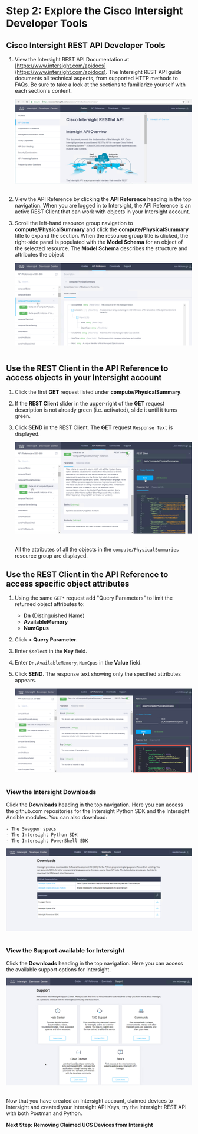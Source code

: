 # Step 2: Explore the Cisco Intersight Developer Tools

## Cisco Intersight REST API Developer Tools

1. View the Intersight REST API Documentation at [https://www.intersight.com/apidocs](https://www.intersight.com/apidocs). The Intersight REST API guide documents all technical aspects, from supported HTTP methods to FAQs. Be sure to take a look at the sections to familiarize yourself with each section's content.

    ![](assets/images/image-14.jpg)<br/><br/>

1. View the API Reference by clicking the **API Reference** heading in the top navigation. When you are logged in to Intersight, the API Reference is an active REST Client that can work with objects in your Intersight account.

1. Scroll the left-hand resource group navigation to **compute/PhysicalSummary** and click the **compute/PhysicalSummary** title to expand the section. When the resource group title is clicked, the right-side panel is populated with the **Model Schema** for an object of the selected resource. The **Model Schema** describes the structure and attributes the object

    ![](assets/images/image-15.jpg)<br/><br/>

## Use the REST Client in the API Reference to access objects in your Intersight account

1. Click the first **GET** request listed under **compute/PhysicalSummary**.
1. If the **REST Client** slider in the upper-right of the **GET** request description is not already green (i.e. activated), slide it until it turns green.
1. Click **SEND** in the REST Client. The **GET** request `Response Text` is displayed.

    ![](assets/images/image-16.jpg)<br/><br/>

   All the attributes of all the objects in the `compute/PhysicalSummaries` resource group are displayed.

## Use the REST Client in the API Reference to access specific object attributes

1. Using the same `GET*` request add "Query Parameters" to limit the returned object attributes to:

    - **Dn** (Distinguished Name)
    - **AvailableMemory**
    - **NumCpus**

1. Click **+ Query Parameter**.
1. Enter `$select` in the **Key** field.
1. Enter `Dn,AvailableMemory,NumCpus` in the **Value** field.
1. Click **SEND**. The response text showing only the specified attributes appears.

   ![](assets/images/image-17.jpg)<br/><br/>

### View the Intersight Downloads

Click the **Downloads** heading in the top navigation. Here you can access the github.com repositories for the Intersight Python SDK and the Intersight Ansible modules. You can also download:

    - The Swagger specs
    - The Intersight Python SDK
    - The Intersight PowerShell SDK

![](assets/images/image-18.jpg)<br/><br/>

### View the Support available for Intersight

Click the **Downloads** heading in the top navigation. Here you can access the available support options for Intersight.

  ![](assets/images/image-19.jpg)<br/><br/>

Now that you have created an Intersight account, claimed devices to Intersight and created your Intersight API Keys, try the Intersight REST API with both Postman and Python.

**Next Step: Removing Claimed UCS Devices from Intersight**
